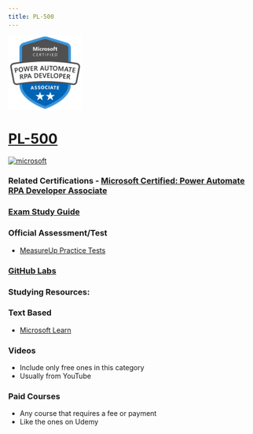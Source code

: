 ```yaml
---
title: PL-500
---
```


<img src="/Images/certs/pl-500.png" width="150" height="150">

# [PL-500](https://learn.microsoft.com/certifications/exams/pl-500)
<a href='https://learn.microsoft.com/en-us/certifications/browse/?type=role-based&levels=intermediate' target="_blank"><img alt='microsoft' src='https://img.shields.io/badge/associate-100000?style=for-the-badge&logo=microsoft&logoColor=white&labelColor=0078D4&color=212221'/></a> 

### Related Certifications - [Microsoft Certified: Power Automate RPA Developer Associate](https://learn.microsoft.com/en-us/certifications/power-automate-rpa-developer-associate)

### [Exam Study Guide](https://aka.ms/pl500-studyguide)

### Official Assessment/Test
- [MeasureUp Practice Tests](https://www.measureup.com/microsoft-practice-test-pl-500-power-automate-rpa-developer.html)

### [GitHub Labs](https://github.com/MicrosoftLearning/PL-500T00-Microsoft-Power-Automate-RPA-Developer/tree/master/Instructions)

### Studying Resources:

### Text Based
- [Microsoft Learn](https://learn.microsoft.com/certifications/exams/pl-500)
### Videos
- Include only free ones in this category
- Usually from YouTube
### Paid Courses
- Any course that requires a fee or payment
- Like the ones on Udemy

